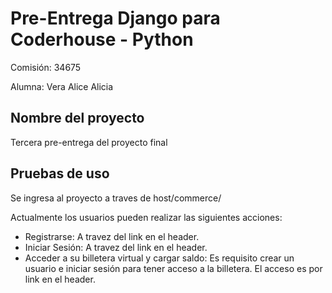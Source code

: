 # Pre-Entrega Django para Coderhouse - Python

Comisión: 34675

Alumna: Vera Alice Alicia

## Nombre del proyecto

Tercera pre-entrega del proyecto final

## Pruebas de uso

Se ingresa al proyecto a traves de host/commerce/

Actualmente los usuarios pueden realizar las siguientes acciones:

- Registrarse: A travez del link en el header.
- Iniciar Sesión:  A travez del link en el header.
- Acceder a su billetera virtual y cargar saldo: Es requisito crear un usuario e iniciar sesión para tener acceso a la billetera. El acceso es por link en el header.

